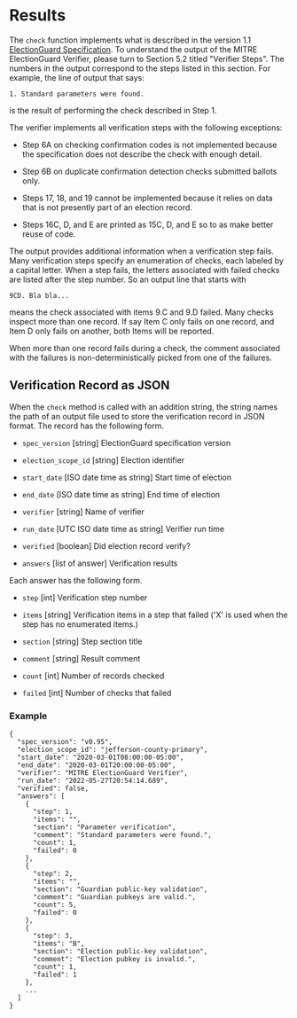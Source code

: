 # Results

The `check` function implements what is described in the version 1.1
[ElectionGuard Specification](https://www.electionguard.vote/spec/).
To understand the output of the MITRE ElectionGuard Verifier, please
turn to Section 5.2 titled "Verifier Steps".  The numbers in the
output correspond to the steps listed in this section.  For example,
the line of output that says:

```
1. Standard parameters were found.
```

is the result of performing the check described in Step 1.

The verifier implements all verification steps with the following
exceptions:

 * Step 6A on checking confirmation codes is not implemented because
   the specification does not describe the check with enough detail.

 * Step 6B on duplicate confirmation detection checks submitted
   ballots only.

 * Steps 17, 18, and 19 cannot be implemented because it relies on
   data that is not presently part of an election record.

 * Steps 16C, D, and E are printed as 15C, D, and E so to as make
   better reuse of code.

The output provides additional information when a verification step
fails.  Many verification steps specify an enumeration of checks, each
labeled by a capital letter.  When a step fails, the letters
associated with failed checks are listed after the step number.  So an
output line that starts with

```
9CD. Bla bla...
```

means the check associated with items 9.C and 9.D failed.  Many checks
inspect more than one record.  If say Item C only fails on one record,
and Item D only fails on another, both Items will be reported.

When more than one record fails during a check, the comment associated
with the failures is non-deterministically picked from one of the
failures.

## Verification Record as JSON

When the `check` method is called with an addition string, the string
names the path of an output file used to store the verification record
in JSON format.  The record has the following form.

- `spec_version` [string] ElectionGuard specification version

- `election_scope_id` [string] Election identifier

- `start_date` [ISO date time as string] Start time of election

- `end_date` [ISO date time as string] End time of election

- `verifier` [string] Name of verifier

- `run_date` [UTC ISO date time as string] Verifier run time

- `verified` [boolean] Did election record verify?

- `answers` [list of answer] Verification results

Each answer has the following form.

- `step` [int] Verification step number

- `items` [string] Verification items in a step that failed ('X' is
  used when the step has no enumerated items.)

- `section` [string] Step section title

- `comment` [string] Result comment

- `count` [int] Number of records checked

- `failed` [int] Number of checks that failed

### Example

```
{
  "spec_version": "v0.95",
  "election_scope_id": "jefferson-county-primary",
  "start_date": "2020-03-01T08:00:00-05:00",
  "end_date": "2020-03-01T20:00:00-05:00",
  "verifier": "MITRE ElectionGuard Verifier",
  "run_date": "2022-05-27T20:54:14.689",
  "verified": false,
  "answers": [
    {
      "step": 1,
      "items": "",
      "section": "Parameter verification",
      "comment": "Standard parameters were found.",
      "count": 1,
      "failed": 0
    },
    {
      "step": 2,
      "items": "",
      "section": "Guardian public-key validation",
      "comment": "Guardian pubkeys are valid.",
      "count": 5,
      "failed": 0
    },
    {
      "step": 3,
      "items": "B",
      "section": "Election public-key validation",
      "comment": "Election pubkey is invalid.",
      "count": 1,
      "failed": 1
    },
    ...
  ]
}
```
